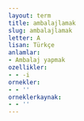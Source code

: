 ```yaml
---
layout: term
title: ambalajlamak
slug: ambalajlamak
letter: A
lisan: Türkçe
anlamlar:
- Ambalaj yapmak
ozellikler:
- - -i
ornekler:
- - ''
orneklerkaynak:
- - ''
---
```

